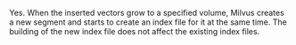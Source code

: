 Yes. When the inserted vectors grow to a specified volume, Milvus creates a new segment and starts to create an index file for it at the same time. The building of the new index file does not affect the existing index files.